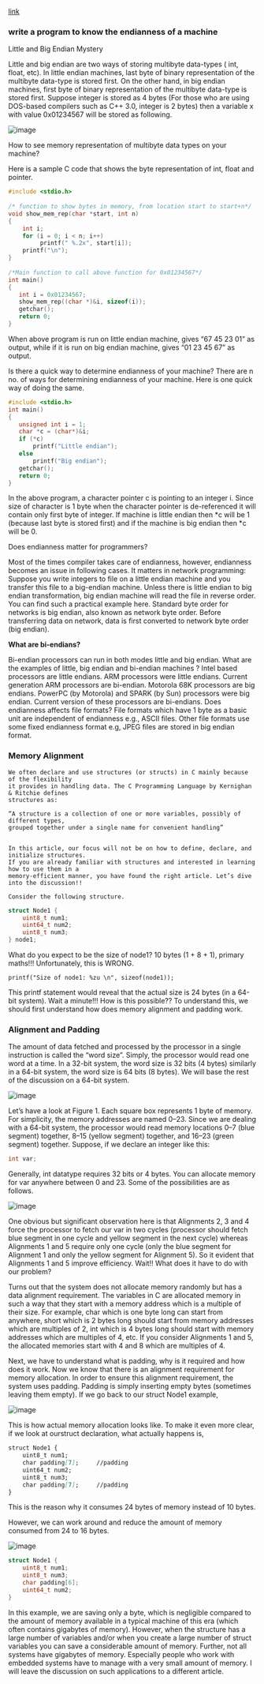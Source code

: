 [link](https://www.freecodecamp.org/news/what-is-endianness-big-endian-vs-little-endian/)

### __write a program to know the endianness of a machine__

Little and Big Endian Mystery

Little and big endian are two ways of storing multibyte data-types ( int, float, etc).
In little endian machines, last byte of binary representation of the multibyte 
data-type is stored first. On the other hand, in big endian machines, 
first byte of binary representation of the multibyte data-type is stored first. 
Suppose integer is stored as 4 bytes (For those who are using DOS-based compilers
such as C++ 3.0, integer is 2 bytes) then a variable x with value 0x01234567 will
be stored as following.

![image](https://user-images.githubusercontent.com/51910127/152698910-ec8c40a1-9f43-4e9b-980a-7b7424d20b80.png)

How to see memory representation of multibyte data types on your machine? 

Here is a sample C code that shows the byte representation of int, float and pointer. 
```c
#include <stdio.h>
  
/* function to show bytes in memory, from location start to start+n*/
void show_mem_rep(char *start, int n) 
{
    int i;
    for (i = 0; i < n; i++)
         printf(" %.2x", start[i]);
    printf("\n");
}
  
/*Main function to call above function for 0x01234567*/
int main()
{
   int i = 0x01234567;
   show_mem_rep((char *)&i, sizeof(i));
   getchar();
   return 0;
}
```


When above program is run on little endian machine, gives “67 45 23 01” as output, 
while if it is run on big endian machine, gives “01 23 45 67” as output.

Is there a quick way to determine endianness of your machine? 
There are n no. of ways for determining endianness of your machine. Here is one quick way of doing the same. 

```c
#include <stdio.h>
int main() 
{
   unsigned int i = 1;
   char *c = (char*)&i;
   if (*c)    
       printf("Little endian");
   else
       printf("Big endian");
   getchar();
   return 0;
}
```
In the above program, a character pointer c is pointing to an integer i. Since size of character 
is 1 byte when the character pointer is de-referenced it will contain only first byte of integer. 
If machine is little endian then *c will be 1 (because last byte is stored first)
and if the machine is big endian then *c will be 0. 

Does endianness matter for programmers? 

Most of the times compiler takes care of endianness, however, endianness becomes
an issue in following cases.
It matters in network programming: Suppose you write integers to file on a little 
endian machine and you transfer this file to a big-endian machine. Unless there is
little endian to big endian transformation, big endian machine will read the
file in reverse order. You can find such a practical example here.
Standard byte order for networks is big endian, also known as network byte order.
Before transferring data on network, data is first converted to network byte order (big endian).

__What are bi-endians?__ 

Bi-endian processors can run in both modes little and big endian.
What are the examples of little, big endian and bi-endian machines ? 
Intel based processors are little endians. ARM processors were little endians.
Current generation ARM processors are bi-endian.
Motorola 68K processors are big endians. PowerPC (by Motorola) and SPARK (by Sun)
processors were big endian. Current version of these processors are bi-endians. 
Does endianness affects file formats? 
File formats which have 1 byte as a basic unit are independent of endianness e.g.,
ASCII files. Other file formats use some fixed endianness format e.g, JPEG files
are stored in big endian format. 


### __Memory Alignment__

```
We often declare and use structures (or structs) in C mainly because of the flexibility
it provides in handling data. The C Programming Language by Kernighan & Ritchie defines 
structures as:

“A structure is a collection of one or more variables, possibly of different types, 
grouped together under a single name for convenient handling”


In this article, our focus will not be on how to define, declare, and initialize structures. 
If you are already familiar with structures and interested in learning how to use them in a
memory-efficient manner, you have found the right article. Let’s dive into the discussion!!

Consider the following structure.
```

```cpp
struct Node1 {
    uint8_t num1;
    uint64_t num2;
    uint8_t num3;
} node1;
```

What do you expect to be the size of node1? 10 bytes (1 + 8 + 1),
primary maths!!! Unfortunately, this is WRONG.

```
printf("Size of node1: %zu \n", sizeof(node1));
```

This printf statement would reveal that the actual size is 24 bytes (in a 64-bit system). 
Wait a minute!!! How is this possible?? To understand this, we should first
understand how does memory alignment and padding work.

### __Alignment and Padding__

The amount of data fetched and processed by the processor in a single instruction
is called the “word size”. Simply, the processor would read one word at a time. In a 32-bit
system, the word size is 32 bits (4 bytes) similarly in a 64-bit system, the word size is 64
bits (8 bytes). We will base the rest of the discussion on a 64-bit system.

![image](https://user-images.githubusercontent.com/51910127/152677690-2c502585-5f14-4e35-818b-8004d98fc2df.png)

Let’s have a look at Figure 1. Each square box represents 1 byte of memory. For simplicity, the
memory addresses are named 0–23. Since we are dealing with a 64-bit system, the processor 
would read memory locations 0–7 (blue segment) together, 8–15 (yellow segment) together, 
and 16–23 (green segment) together. Suppose, if we declare an integer like this:

```cpp
int var;
```
Generally, int datatype requires 32 bits or 4 bytes. You can allocate memory for
var anywhere between 0 and 23. Some of the possibilities are as follows.

![image](https://user-images.githubusercontent.com/51910127/152677727-f37cf4d3-f7e7-4450-a863-596dee9dc0ae.png)

One obvious but significant observation here is that Alignments 2, 3 and 4 force 
the processor to fetch our var in two cycles (processor should fetch blue segment 
in one cycle and yellow segment in the next cycle) whereas Alignments 1 and 5 require
only one cycle (only the blue segment for Alignment 1 and only the yellow segment for Alignment 5).
So it evident that Alignments 1 and 5 improve efficiency. Wait!! What does it have to
do with our problem?

Turns out that the system does not allocate memory randomly but has a data alignment
requirement. The variables in C are allocated memory in such a way that they start 
with a memory address which is a multiple of their size. For example, char which is
one byte long can start from anywhere, short which is 2 bytes long should start from
memory addresses which are multiples of 2, int which is 4 bytes long should start with
memory addresses which are multiples of 4, etc. If you consider Alignments 1 and 5, the 
allocated memories start with 4 and 8 which are multiples of 4.

Next, we have to understand what is padding, why is it required and how does it
work. Now we know that there is an alignment requirement for memory allocation. In 
order to ensure this alignment requirement, the system uses padding. Padding is simply
inserting empty bytes (sometimes leaving them empty). If we go back to our struct Node1
example,

![image](https://user-images.githubusercontent.com/51910127/152677766-fa1a6c26-3c66-4022-b1e1-de9f3720fe71.png)

This is how actual memory allocation looks like. To make it even more clear,
if we look at ourstruct declaration, what actually happens is,

```md
struct Node1 {
    uint8_t num1;
    char padding[7];     //padding
    uint64_t num2;
    uint8_t num3;
    char padding[7];     //padding
}
```
This is the reason why it consumes 24 bytes of memory instead of 10 bytes.

However, we can work around and reduce the amount of memory consumed from 24 to 16 bytes.

![image](https://user-images.githubusercontent.com/51910127/152677789-1d76fc75-2cde-4be9-9121-cc7e32fbed6c.png)

```cpp
struct Node1 {
    uint8_t num1;
    uint8_t num3;
    char padding[6];
    uint64_t num2;
}
```

In this example, we are saving only a byte, which is negligible compared to the amount of 
memory available in a typical machine of this era (which often contains gigabytes of memory).
However, when the structure has a large number of variables and/or when you create a large
number of struct variables you can save a considerable amount of memory. Further, not all 
systems have gigabytes of memory. Especially people who work with embedded systems have to
manage with a very small amount of memory. I will leave the discussion on such 
applications to a different article.
